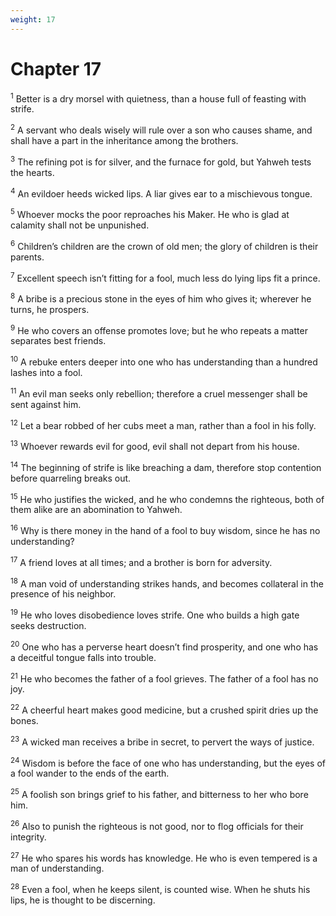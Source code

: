 ```yaml
---
weight: 17
---
```


# Chapter 17

<sup>1</sup> Better is a dry morsel with quietness, than a house full of feasting with strife. 

<sup>2</sup> A servant who deals wisely will rule over a son who causes shame, and shall have a part in the inheritance among the brothers. 

<sup>3</sup> The refining pot is for silver, and the furnace for gold, but Yahweh tests the hearts. 

<sup>4</sup> An evildoer heeds wicked lips. A liar gives ear to a mischievous tongue. 

<sup>5</sup> Whoever mocks the poor reproaches his Maker. He who is glad at calamity shall not be unpunished. 

<sup>6</sup> Children’s children are the crown of old men; the glory of children is their parents. 

<sup>7</sup> Excellent speech isn’t fitting for a fool, much less do lying lips fit a prince. 

<sup>8</sup> A bribe is a precious stone in the eyes of him who gives it; wherever he turns, he prospers. 

<sup>9</sup> He who covers an offense promotes love; but he who repeats a matter separates best friends. 

<sup>10</sup> A rebuke enters deeper into one who has understanding than a hundred lashes into a fool. 

<sup>11</sup> An evil man seeks only rebellion; therefore a cruel messenger shall be sent against him. 

<sup>12</sup> Let a bear robbed of her cubs meet a man, rather than a fool in his folly. 

<sup>13</sup> Whoever rewards evil for good, evil shall not depart from his house. 

<sup>14</sup> The beginning of strife is like breaching a dam, therefore stop contention before quarreling breaks out. 

<sup>15</sup> He who justifies the wicked, and he who condemns the righteous, both of them alike are an abomination to Yahweh. 

<sup>16</sup> Why is there money in the hand of a fool to buy wisdom, since he has no understanding? 

<sup>17</sup> A friend loves at all times; and a brother is born for adversity. 

<sup>18</sup> A man void of understanding strikes hands, and becomes collateral in the presence of his neighbor. 

<sup>19</sup> He who loves disobedience loves strife. One who builds a high gate seeks destruction. 

<sup>20</sup> One who has a perverse heart doesn’t find prosperity, and one who has a deceitful tongue falls into trouble. 

<sup>21</sup> He who becomes the father of a fool grieves. The father of a fool has no joy. 

<sup>22</sup> A cheerful heart makes good medicine, but a crushed spirit dries up the bones. 

<sup>23</sup> A wicked man receives a bribe in secret, to pervert the ways of justice. 

<sup>24</sup> Wisdom is before the face of one who has understanding, but the eyes of a fool wander to the ends of the earth. 

<sup>25</sup> A foolish son brings grief to his father, and bitterness to her who bore him. 

<sup>26</sup> Also to punish the righteous is not good, nor to flog officials for their integrity. 

<sup>27</sup> He who spares his words has knowledge. He who is even tempered is a man of understanding. 

<sup>28</sup> Even a fool, when he keeps silent, is counted wise. When he shuts his lips, he is thought to be discerning. 


